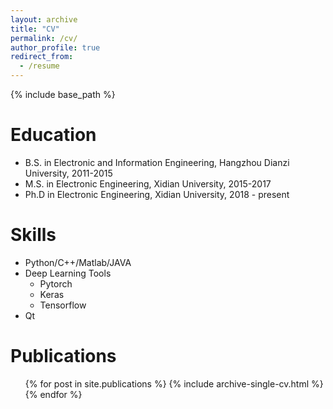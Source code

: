```yaml
---
layout: archive
title: "CV"
permalink: /cv/
author_profile: true
redirect_from:
  - /resume
---
```


{% include base_path %}

Education
======
* B.S. in Electronic and Information Engineering, Hangzhou Dianzi University, 2011-2015
* M.S. in Electronic Engineering, Xidian University, 2015-2017
* Ph.D in Electronic Engineering, Xidian University, 2018 - present
 
Skills
======
* Python/C++/Matlab/JAVA
* Deep Learning Tools
  * Pytorch
  * Keras
  * Tensorflow
* Qt

Publications
======
  <ul>{% for post in site.publications %}
    {% include archive-single-cv.html %}
  {% endfor %}</ul>
  
